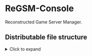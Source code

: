 # ReGSM-Console

Reconstructed Game Server Manager.


## Distributable file structure
<details>
<summary>Click to expand</summary>
<code><pre>.
├── backup
│   └── {_ServerIndex}
├── bin
├── config
│   ├── gsm
│   └── server
│       └── {_ServerIndex}
├── log
│   ├── gsm
│   └── server
│       └── {_ServerIndex}
└── server
    └── {_ServerIndex}
</code></pre>
</details>